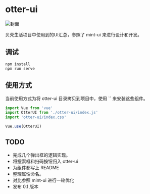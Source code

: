 # otter-ui

![封面](http://git.lianjia.com/ptc-csd/otter-ui/raw/master/src/assets/logo.png)

贝壳生活项目中使用到的UI汇总，参照了 mint-ui 来进行设计和开发。

## 调试

```shell
npm install
npm run serve
```

## 使用方式

当前使用方式为将 otter-ui 目录拷贝到项目中，使用 `` 来安装这些组件。

```js
import Vue from 'vue'
import OtterUI from './otter-ui/index.js'
import 'otter-ui/index.css'

Vue.use(OtterUI)
```

## TODO

* 完成几个弹出框的逻辑实现。
* 将搜索框和扫码按钮归入 otter-ui
* 为组件都写上 README
* 整理属性命名。
* 对比参照 mint-ui 进行一轮优化
* 发布 0.1 版本
